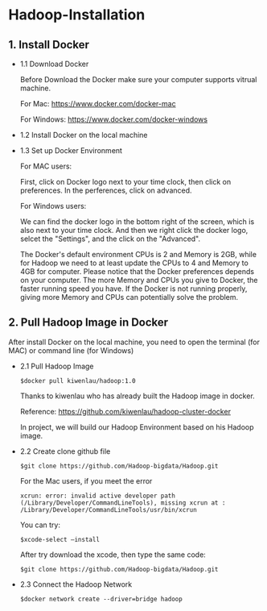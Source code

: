 # Hadoop-Installation

## 1. Install Docker

* 1.1 Download Docker 
	
	Before Download the Docker make sure your computer supports vitrual machine.

	For Mac: https://www.docker.com/docker-mac
	
	For Windows: https://www.docker.com/docker-windows
	
	
* 1.2 Install Docker on the local machine
	
* 1.3 Set up Docker Environment

	For MAC users:
	
	First, click on Docker logo next to your time clock, then click on preferences.
	In the perferences, click on advanced. 
	
	For Windows users:
	
	We can find the docker logo in the bottom right of the screen, which is also next to your time clock. 
	And then we right click the docker logo, selcet the "Settings", and the click on the "Advanced".
	
	The Docker's default environment CPUs is 2 and Memory is 2GB, while for Hadoop we need to at least
	update the CPUs to 4 and Memory to 4GB for computer.
	Please notice that the Docker preferences depends on your computer.
	The more Memory and CPUs you give to Docker, the faster running speed you have. 
	If the Docker is not running properly, giving more Memory and CPUs can potentially solve the problem.
	
## 2. Pull Hadoop Image in Docker

After install Docker on the local machine, you need to open the terminal (for MAC) or command line (for Windows)
	
* 2.1 Pull Hadoop Image
	
	```
	$docker pull kiwenlau/hadoop:1.0
	```
	Thanks to kiwenlau who has already built the Hadoop image in docker.
	
	Reference: https://github.com/kiwenlau/hadoop-cluster-docker
	
	In project, we will build our Hadoop Environment based on his Hadoop image. 
	
* 2.2 Create clone github file
	
	```
	$git clone https://github.com/Hadoop-bigdata/Hadoop.git
	```
	For the Mac users, if you meet the error
	```
	xcrun: error: invalid active developer path (/Library/Developer/CommandLineTools), missing xcrun at : /Library/Developer/CommandLineTools/usr/bin/xcrun
	```
	You can try:
	```
	$xcode-select –install
	```
	After try download the xcode, then type the same code:
	```
	$git clone https://github.com/Hadoop-bigdata/Hadoop.git
 	```
	
* 2.3 Connect the Hadoop Network

	```
	$docker network create --driver=bridge hadoop
	```
